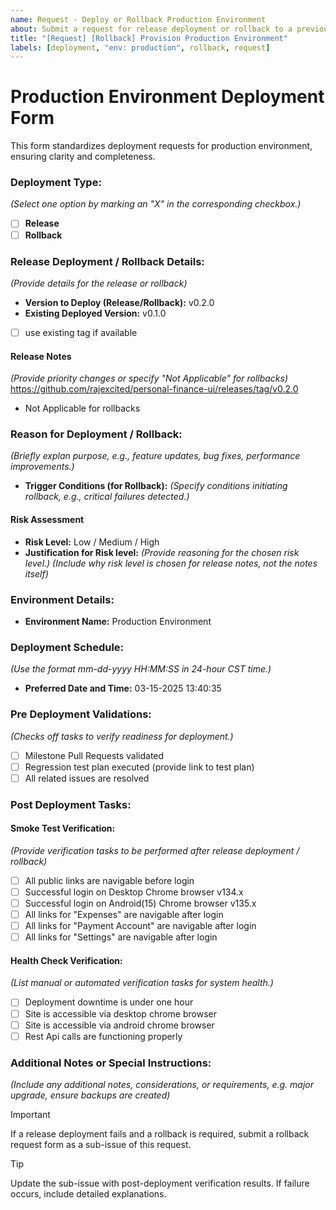 ```yaml
---
name: Request - Deploy or Rollback Production Environment
about: Submit a request for release deployment or rollback to a previous version in the production environment.
title: "[Request] [Rollback] Provision Production Environment"
labels: [deployment, "env: production", rollback, request]
---
```


# Production Environment Deployment Form

This form standardizes deployment requests for production environment, ensuring clarity and completeness.

### Deployment Type:

_(Select one option by marking an "X" in the corresponding checkbox.)_

- [ ] **Release**
- [ ] **Rollback**

### Release Deployment / Rollback Details:

_(Provide details for the release or rollback)_

- **Version to Deploy (Release/Rollback):** v0.2.0 <!-- Specify the version for release or rollback deployment. -->
- **Existing Deployed Version:** v0.1.0 <!-- Indicate the current production version. -->
- [ ] use existing tag if available

#### Release Notes

_(Provide priority changes or specify "Not Applicable" for rollbacks)_
https://github.com/rajexcited/personal-finance-ui/releases/tag/v0.2.0 <!--  tag version  -->

- Not Applicable for rollbacks

### Reason for Deployment / Rollback:

_(Briefly explan purpose, e.g., feature updates, bug fixes, performance improvements.)_

- **Trigger Conditions (for Rollback):** _(Specify conditions initiating rollback, e.g., critical failures detected.)_
<!--  Remove this trigger conditions item if rollback is selected  -->

#### Risk Assessment

- **Risk Level:** Low / Medium / High
- **Justification for Risk level:** _(Provide reasoning for the chosen risk level.)_
  _(Include why risk level is chosen for release notes, not the notes itself)_

### Environment Details:

- **Environment Name:** Production Environment

### Deployment Schedule:

_(Use the format mm-dd-yyyy HH:MM:SS in 24-hour CST time.)_

- **Preferred Date and Time:** 03-15-2025 13:40:35

### Pre Deployment Validations:

_(Checks off tasks to verify readiness for deployment.)_

- [ ] Milestone Pull Requests validated
- [ ] Regression test plan executed (provide link to test plan)
- [ ] All related issues are resolved

### Post Deployment Tasks:

#### Smoke Test Verification:

_(Provide verification tasks to be performed after release deployment / rollback)_

- [ ] All public links are navigable before login
- [ ] Successful login on Desktop Chrome browser v134.x
- [ ] Successful login on Android(15) Chrome browser v135.x
- [ ] All links for "Expenses" are navigable after login
- [ ] All links for "Payment Account" are navigable after login
- [ ] All links for "Settings" are navigable after login

#### Health Check Verification:

_(List manual or automated verification tasks for system health.)_

- [ ] Deployment downtime is under one hour
- [ ] Site is accessible via desktop chrome browser
- [ ] Site is accessible via android chrome browser
- [ ] Rest Api calls are functioning properly

### Additional Notes or Special Instructions:

_(Include any additional notes, considerations, or requirements, e.g. major upgrade, ensure backups are created)_

> [!IMPORTANT]  
> If a release deployment fails and a rollback is required, submit a rollback request form as a sub-issue of this request.

> [!TIP]  
> Update the sub-issue with post-deployment verification results. If failure occurs, include detailed explanations.
